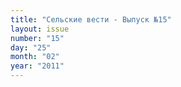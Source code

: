 ```yaml
---
title: "Сельские вести - Выпуск №15"
layout: issue
number: "15"
day: "25"
month: "02"
year: "2011"
---
```

